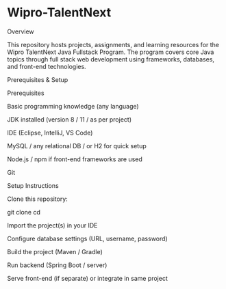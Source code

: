 # Wipro-TalentNext
Overview

This repository hosts projects, assignments, and learning resources for the Wipro TalentNext Java Fullstack Program. The program covers core Java topics through full stack web development using frameworks, databases, and front-end technologies.


Prerequisites & Setup

Prerequisites

Basic programming knowledge (any language)

JDK installed (version 8 / 11 / as per project)

IDE (Eclipse, IntelliJ, VS Code)

MySQL / any relational DB / or H2 for quick setup

Node.js / npm if front-end frameworks are used

Git


Setup Instructions

Clone this repository:

git clone <repository-url>
cd <repository-folder>


Import the project(s) in your IDE

Configure database settings (URL, username, password)

Build the project (Maven / Gradle)

Run backend (Spring Boot / server)

Serve front-end (if separate) or integrate in same project